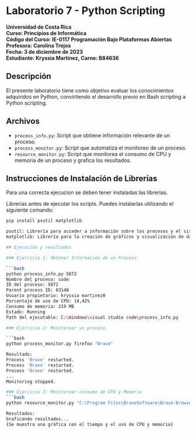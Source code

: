 # Laboratorio 7 - Python Scripting

**Universidad de Costa Rica  
Curso: Principios de Informática  
Código del Curso: IE-0117 Programación Bajo Plataformas Abiertas  
Profesora: Carolina Trejos  
Fecha: 3 de diciembre de 2023  
Estudiante: Kryssia Martínez, Carne: B84636**

## Descripción

El presente laboratorio tiene como objetivo evaluar los conocimientos adquiridos en Python, convirtiendo el desarrollo previo en Bash scripting a Python scripting.

## Archivos

- `process_info.py`: Script que obtiene información relevante de un proceso.
- `process_monitor.py`: Script que automatiza el monitoreo de un proceso.
- `resource_monitor.py`: Script que monitorea el consumo de CPU y memoria de un proceso y grafica los resultados.

## Instrucciones de Instalación de Librerías
Para una correcta ejecucion se deben tener instaladas las librerias. 

Librerías antes de ejecutar los scripts. Puedes instalarlas utilizando el siguiente comando:

```bash
pip install psutil matplotlib

psutil: Librería para acceder a información sobre los procesos y el sistema.
matplotlib: Librería para la creación de gráficos y visualización de datos.

## Ejecución y resultados

### Ejercicio 1: Obtener Información de un Proceso

```bash
python process_info.py 5072
Nombre del proceso: code
ID del proceso: 5072
Parent process ID: 83148
Usuario propietario: kryssia martinez0
Porcentaje de uso de CPU: 14,42%
Consumo de memoria: 219 MB
Estado: Running
Path del ejecutable: C:\Windows\visual studio code\process_info.py

### Ejercicio 2: Monitorear un proceso

```bash
python process_monitor.py firefox "Brave"

Resultado:
Process 'Brave' restarted.
Process 'Brave' restarted.
Process 'Brave' restarted.
...
Monitoring stopped.

### Ejercicio 3: Monitorear consumo de CPU y Memoria
```bash
python resource_monitor.py "C:\Program Files\BraveSoftware\Brave-Browser\Application\brave.exe"

Resultados:
Graficando resultados...
(Se muestra una gráfica con el tiempo y el uso de CPU y memoria)


